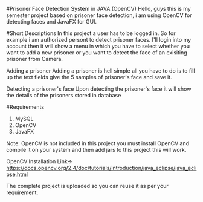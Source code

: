 #Prisoner Face Detection System in JAVA (OpenCV)
Hello, guys this is my semester project based on prisoner face detection, i am using OpenCV for detecting faces and JavaFX for GUI.

#Short Descriptions
In this project a user has to be logged in. So for example i am authorized persont to detect prisoner faces. I'll login into my account then it will show a menu in which you have to select whether you want to add a new prisoner or you want to detect the face of an exisiting prisoner from Camera. 

Adding a prisoner
Adding a prisoner is hell simple all you have to do is to fill up the text fields give the 5 samples of prisoner's face and save it.

Detecting a prisoner's face
Upon detecting the prisoner's face it will show the details of the prisoners stored in database

#Requirements
1. MySQL
2. OpenCV
3. JavaFX

Note: OpenCV is not included in this project you must install OpenCV and compile it on your system and then add jars to this project this will work.

OpenCV Installation Link-> https://docs.opencv.org/2.4/doc/tutorials/introduction/java_eclipse/java_eclipse.html

The complete project is uploaded so you can reuse it as per your requirement. 
